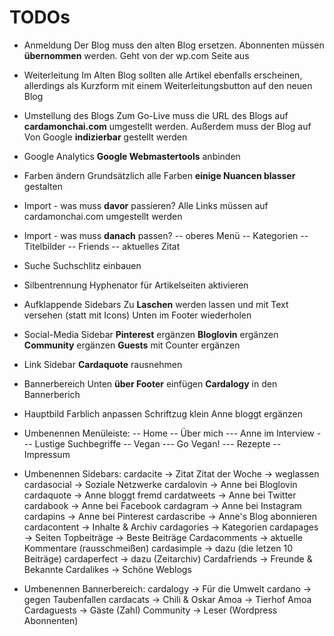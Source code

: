 TODOs
=====

- Anmeldung
Der Blog muss den alten Blog ersetzen. Abonnenten müssen __übernommen__ werden.
Geht von der wp.com Seite aus

- Weiterleitung
Im Alten Blog sollten alle Artikel ebenfalls erscheinen, allerdings als Kurzform mit
einem Weiterleitungsbutton auf den neuen Blog

- Umstellung des Blogs
Zum Go-Live muss die URL des Blogs auf __cardamonchai.com__ umgestellt werden.
Außerdem muss der Blog auf Von Google __indizierbar__ gestellt werden

- Google Analytics
__Google Webmastertools__ anbinden

- Farben ändern
Grundsätzlich alle Farben __einige Nuancen blasser__ gestalten

- Import - was muss __davor__ passieren?
Alle Links müssen auf cardamonchai.com umgestellt werden

- Import - was muss __danach__ passen?
-- oberes Menü
-- Kategorien
-- Titelbilder
-- Friends
-- aktuelles Zitat

- Suche
Suchschlitz einbauen

- Silbentrennung
Hyphenator für Artikelseiten aktivieren

- Aufklappende Sidebars
Zu __Laschen__ werden lassen und mit Text versehen (statt mit Icons)
Unten im Footer wiederholen

- Social-Media Sidebar
__Pinterest__ ergänzen
__Bloglovin__ ergänzen
__Community__ ergänzen
__Guests__ mit Counter ergänzen

- Link Sidebar
__Cardaquote__ rausnehmen

- Bannerbereich
Unten __über Footer__ einfügen
__Cardalogy__ in den Bannerberich

- Hauptbild
Farblich anpassen
Schriftzug klein
Anne bloggt ergänzen

- Umbenennen Menüleiste:
-- Home
-- Über mich
--- Anne im Interview
--- Lustige Suchbegriffe
-- Vegan
--- Go Vegan!
--- Rezepte
-- Impressum

- Umbenennen Sidebars:
cardacite -> Zitat
Zitat der Woche -> weglassen
cardasocial -> Soziale Netzwerke
cardalovin -> Anne bei Bloglovin
cardaquote -> Anne bloggt fremd
cardatweets -> Anne bei Twitter
cardabook -> Anne bei Facebook
cardagram -> Anne bei Instagram
cardapins -> Anne bei Pinterest
cardascribe -> Anne's Blog abonnieren
cardacontent -> Inhalte & Archiv
cardagories -> Kategorien
cardapages -> Seiten
Topbeiträge -> Beste Beiträge
Cardacomments -> aktuelle Kommentare (rausschmeißen)
cardasimple -> dazu (die letzen 10 Beiträge)
cardaperfect -> dazu (Zeitarchiv)
Cardafriends -> Freunde & Bekannte
Cardalikes -> Schöne Weblogs

- Umbenennen Bannerbereich:
cardalogy -> Für die Umwelt
cardano -> gegen Taubenfallen
cardacats -> Chili & Oskar
Amoa -> Tierhof Amoa
Cardaguests -> Gäste (Zahl)
Community -> Leser (Wordpress Abonnenten)
